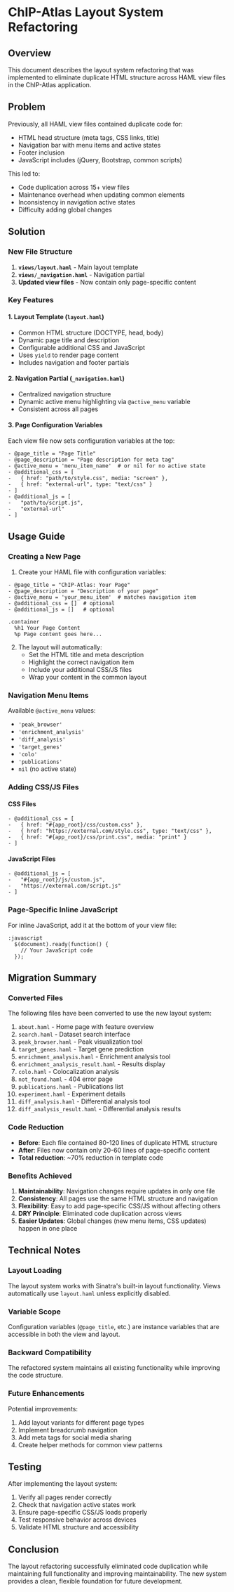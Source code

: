 # ChIP-Atlas Layout System Refactoring

## Overview

This document describes the layout system refactoring that was implemented to eliminate duplicate HTML structure across HAML view files in the ChIP-Atlas application.

## Problem

Previously, all HAML view files contained duplicate code for:
- HTML head structure (meta tags, CSS links, title)
- Navigation bar with menu items and active states
- Footer inclusion
- JavaScript includes (jQuery, Bootstrap, common scripts)

This led to:
- Code duplication across 15+ view files
- Maintenance overhead when updating common elements
- Inconsistency in navigation active states
- Difficulty adding global changes

## Solution

### New File Structure

1. **`views/layout.haml`** - Main layout template
2. **`views/_navigation.haml`** - Navigation partial
3. **Updated view files** - Now contain only page-specific content

### Key Features

#### 1. Layout Template (`layout.haml`)
- Common HTML structure (DOCTYPE, head, body)
- Dynamic page title and description
- Configurable additional CSS and JavaScript
- Uses `yield` to render page content
- Includes navigation and footer partials

#### 2. Navigation Partial (`_navigation.haml`)
- Centralized navigation structure
- Dynamic active menu highlighting via `@active_menu` variable
- Consistent across all pages

#### 3. Page Configuration Variables
Each view file now sets configuration variables at the top:

```haml
- @page_title = "Page Title"
- @page_description = "Page description for meta tag"
- @active_menu = 'menu_item_name'  # or nil for no active state
- @additional_css = [
-   { href: "path/to/style.css", media: "screen" },
-   { href: "external-url", type: "text/css" }
- ]
- @additional_js = [
-   "path/to/script.js",
-   "external-url"
- ]
```

## Usage Guide

### Creating a New Page

1. Create your HAML file with configuration variables:
```haml
- @page_title = "ChIP-Atlas: Your Page"
- @page_description = "Description of your page"
- @active_menu = 'your_menu_item'  # matches navigation item
- @additional_css = []  # optional
- @additional_js = []   # optional

.container
  %h1 Your Page Content
  %p Page content goes here...
```

2. The layout will automatically:
   - Set the HTML title and meta description
   - Highlight the correct navigation item
   - Include your additional CSS/JS files
   - Wrap your content in the common layout

### Navigation Menu Items

Available `@active_menu` values:
- `'peak_browser'`
- `'enrichment_analysis'`
- `'diff_analysis'`
- `'target_genes'`
- `'colo'`
- `'publications'`
- `nil` (no active state)

### Adding CSS/JS Files

#### CSS Files
```haml
- @additional_css = [
-   { href: "#{app_root}/css/custom.css" },
-   { href: "https://external.com/style.css", type: "text/css" },
-   { href: "#{app_root}/css/print.css", media: "print" }
- ]
```

#### JavaScript Files
```haml
- @additional_js = [
-   "#{app_root}/js/custom.js",
-   "https://external.com/script.js"
- ]
```

### Page-Specific Inline JavaScript

For inline JavaScript, add it at the bottom of your view file:
```haml
:javascript
  $(document).ready(function() {
    // Your JavaScript code
  });
```

## Migration Summary

### Converted Files

The following files have been converted to use the new layout system:

1. `about.haml` - Home page with feature overview
2. `search.haml` - Dataset search interface
3. `peak_browser.haml` - Peak visualization tool
4. `target_genes.haml` - Target gene prediction
5. `enrichment_analysis.haml` - Enrichment analysis tool
6. `enrichment_analysis_result.haml` - Results display
7. `colo.haml` - Colocalization analysis
8. `not_found.haml` - 404 error page
9. `publications.haml` - Publications list
10. `experiment.haml` - Experiment details
11. `diff_analysis.haml` - Differential analysis tool
12. `diff_analysis_result.haml` - Differential analysis results

### Code Reduction

- **Before**: Each file contained 80-120 lines of duplicate HTML structure
- **After**: Files now contain only 20-60 lines of page-specific content
- **Total reduction**: ~70% reduction in template code

### Benefits Achieved

1. **Maintainability**: Navigation changes require updates in only one file
2. **Consistency**: All pages use the same HTML structure and navigation
3. **Flexibility**: Easy to add page-specific CSS/JS without affecting others
4. **DRY Principle**: Eliminated code duplication across views
5. **Easier Updates**: Global changes (new menu items, CSS updates) happen in one place

## Technical Notes

### Layout Loading
The layout system works with Sinatra's built-in layout functionality. Views automatically use `layout.haml` unless explicitly disabled.

### Variable Scope
Configuration variables (`@page_title`, etc.) are instance variables that are accessible in both the view and layout.

### Backward Compatibility
The refactored system maintains all existing functionality while improving the code structure.

### Future Enhancements

Potential improvements:
1. Add layout variants for different page types
2. Implement breadcrumb navigation
3. Add meta tags for social media sharing
4. Create helper methods for common view patterns

## Testing

After implementing the layout system:
1. Verify all pages render correctly
2. Check that navigation active states work
3. Ensure page-specific CSS/JS loads properly
4. Test responsive behavior across devices
5. Validate HTML structure and accessibility

## Conclusion

The layout refactoring successfully eliminated code duplication while maintaining full functionality and improving maintainability. The new system provides a clean, flexible foundation for future development.